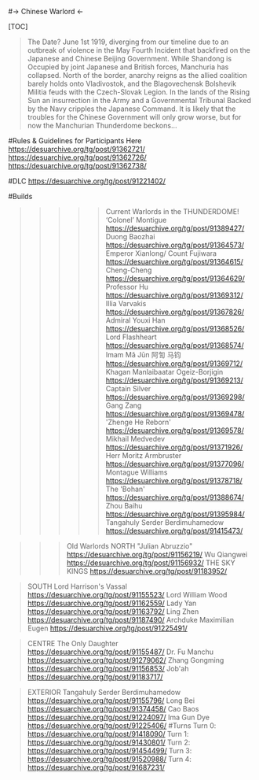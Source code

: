 #-> Chinese Warlord <-

[TOC]

> The Date? June 1st 1919, diverging from our timeline due to an outbreak of violence in the May Fourth Incident that backfired on the Japanese and Chinese Beijing Government. While Shandong is Occupied by joint Japanese and British forces, Manchuria has collapsed. North of the border, anarchy reigns as the allied coalition barely holds onto Vladivostok, and the Blagovechensk Bolshevik Militia feuds with the Czech-Slovak Legion. In the lands of the Rising Sun an insurrection in the Army and a Governmental Tribunal Backed by the Navy cripples the Japanese Command. It is likely that the troubles for the Chinese Government will only grow worse, but for now the Manchurian Thunderdome beckons...

#Rules & Guidelines for Participants Here
https://desuarchive.org/tg/post/91362721/
https://desuarchive.org/tg/post/91362726/
https://desuarchive.org/tg/post/91362738/

#DLC
https://desuarchive.org/tg/post/91221402/

#Builds
>>>>> Current Warlords in the THUNDERDOME!
‘Colonel’ Montigue
https://desuarchive.org/tg/post/91389427/
Duong Baozhai
https://desuarchive.org/tg/post/91364573/
Emperor Xianlong/ Count Fujiwara
https://desuarchive.org/tg/post/91364615/
Cheng-Cheng
https://desuarchive.org/tg/post/91364629/
Professor Hu
https://desuarchive.org/tg/post/91369312/
Illia Varvakis
https://desuarchive.org/tg/post/91367826/
Admiral Youxi Han
https://desuarchive.org/tg/post/91368526/
Lord Flashheart 
https://desuarchive.org/tg/post/91368574/
Imam Mǎ Jūn 阿訇 马钧
https://desuarchive.org/tg/post/91369712/
Khagan Manlaibaatar Ogeiz-Borjigin
https://desuarchive.org/tg/post/91369213/
Captain Silver
https://desuarchive.org/tg/post/91369298/
Gang Zang
https://desuarchive.org/tg/post/91369478/
'Zhenge He Reborn'
https://desuarchive.org/tg/post/91369578/
Mikhail Medvedev
https://desuarchive.org/tg/post/91371926/
Herr Moritz Armbruster
https://desuarchive.org/tg/post/91377096/
Montague Williams 
https://desuarchive.org/tg/post/91378718/
The 'Bohan' 
https://desuarchive.org/tg/post/91388674/ 
Zhou Baihu 
https://desuarchive.org/tg/post/91395984/
Tangahuly Serder Berdimuhamedow 
https://desuarchive.org/tg/post/91415473/

>>> Old Warlords
>NORTH
"Julian Abruzzio"
https://desuarchive.org/tg/post/91156219/
Wu Qiangwei 
https://desuarchive.org/tg/post/91156932/
THE SKY KINGS 
https://desuarchive.org/tg/post/91183952/

>SOUTH
Lord Harrison's Vassal 
https://desuarchive.org/tg/post/91155523/
Lord William Wood
 https://desuarchive.org/tg/post/91162559/
Lady Yan 
https://desuarchive.org/tg/post/91163792/
Ling Zhen 
https://desuarchive.org/tg/post/91187490/
Archduke Maximilian Eugen 
https://desuarchive.org/tg/post/91225491/

>CENTRE
The Only Daughter 
https://desuarchive.org/tg/post/91155487/
Dr. Fu Manchu 
https://desuarchive.org/tg/post/91279062/
Zhang Gongming 
https://desuarchive.org/tg/post/91156853/
Job'ah 
https://desuarchive.org/tg/post/91183717/

>EXTERIOR
Tangahuly Serder Berdimuhamedow 
https://desuarchive.org/tg/post/91155796/
Long Bei 
https://desuarchive.org/tg/post/91374458/
Cao Baos 
https://desuarchive.org/tg/post/91224097/
Ima Gun Dye 
https://desuarchive.org/tg/post/91225406/
#Turns
Turn 0: https://desuarchive.org/tg/post/91418090/
Turn 1: https://desuarchive.org/tg/post/91430801/
Turn 2: https://desuarchive.org/tg/post/91454499/
Turn 3: https://desuarchive.org/tg/post/91520988/
Turn 4: https://desuarchive.org/tg/post/91687231/